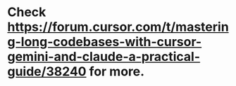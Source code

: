 # Check https://forum.cursor.com/t/mastering-long-codebases-with-cursor-gemini-and-claude-a-practical-guide/38240 for more.
